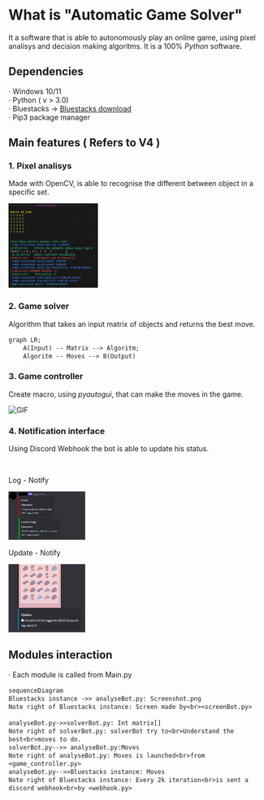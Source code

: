 # What is "Automatic Game Solver"

It a software that is able to autonomously play an online game, using pixel analisys and decision making algoritms.
It is a 100% *Python* software.

## Dependencies

· Windows 10/11  
· Python ( v > 3.0)  
· Bluestacks -> [Bluestacks download](https://www.bluestacks.com/it/index.html)  
· Pip3 package manager  

  
  
## Main features ( Refers to V4 )

### 1. Pixel analisys

Made with OpenCV, is able to recognise the different between object in a specific set.

<img src = "media/pixel_analisys.png" width="35%"></img>

### 2. Game solver

Algorithm that takes an input matrix of objects and returns the best move.

```mermaid
graph LR;
    A(Input) -- Matrix --> Algoritm;
    Algoritm -- Moves --> B(Output)
```

### 3. Game controller

Create macro, using *pyautogui*, that can make the moves in the game.

![GIF](https://i.giphy.com/media/v1.Y2lkPTc5MGI3NjExbThmdTdxeXZ4NHR0ajQxa3RyMG1mcXJmNDdjZm9wYXE5eTR0dGZ3NiZlcD12MV9pbnRlcm5hbF9naWZfYnlfaWQmY3Q9Zw/G7Q9o4DIB8VVUajGCK/giphy.gif)


### 4. Notification interface

Using Discord Webhook the bot is able to update his status.  

<br>
<p> Log - Notify </p>
<img src = "media/discord1.png" width="30%"></img>

<br>
<p> Update - Notify </p>
<img src = "media/discord2.png" width="30%"></img>



## Modules interaction

· Each module is called from Main.py

```mermaid
sequenceDiagram
Bluestacks instance ->> analyseBot.py: Screenshot.png
Note right of Bluestacks instance: Screen made by<br><screenBot.py>

analyseBot.py->>solverBot.py: Int matrix[]
Note right of solverBot.py: solverBot try to<br>Understand the best<br>moves to do.
solverBot.py-->> analyseBot.py:Moves
Note right of analyseBot.py: Moves is launched<br>from <game_controller.py>
analyseBot.py-->>Bluestacks instance: Moves
Note right of Bluestacks instance: Every 2k iteration<br>is sent a discord webhook<br>by <webhook.py>

```

